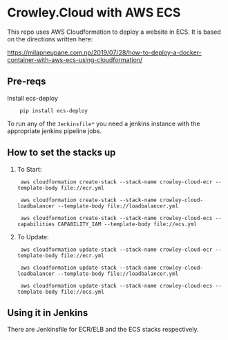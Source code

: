 # Crowley.Cloud with AWS ECS

This repo uses AWS Cloudformation to deploy a website in ECS. It is based on the directions written here:

https://milapneupane.com.np/2019/07/28/how-to-deploy-a-docker-container-with-aws-ecs-using-cloudformation/

## Pre-reqs

Install ecs-deploy

        pip install ecs-deploy

To run any of the `Jenkinsfile*` you need a jenkins instance with the appropriate jenkins pipeline jobs.
        
## How to set the stacks up

1. To Start:
        
        aws cloudformation create-stack --stack-name crowley-cloud-ecr --template-body file://ecr.yml

        aws cloudformation create-stack --stack-name crowley-cloud-loadbalancer --template-body file://loadbalancer.yml

        aws cloudformation create-stack --stack-name crowley-cloud-ecs --capabilities CAPABILITY_IAM --template-body file://ecs.yml

2. To Update:
        
        aws cloudformation update-stack --stack-name crowley-cloud-ecr --template-body file://ecr.yml

        aws cloudformation update-stack --stack-name crowley-cloud-loadbalancer --template-body file://loadbalancer.yml

        aws cloudformation update-stack --stack-name crowley-cloud-ecs --template-body file://ecs.yml

## Using it in Jenkins

There are Jenkinsfile for ECR/ELB and the ECS stacks respectively.